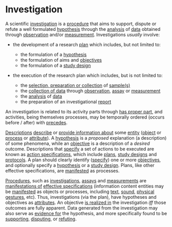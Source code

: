 # Investigation #
A scientific [investigation](http://semanticscience.org/resource/SIO_000747) is a [procedure](http://semanticscience.org/resource/SIO_000999) that aims to support, dispute or refute a well formulated [hypothesis](http://semanticscience.org/resource/SIO_000284) through the [analysis](http://semanticscience.org/resource/SIO_001051) of [data](http://semanticscience.org/resource/SIO_000089) obtained through  [observation](http://semanticscience.org/resource/SIO_001055) and/or [measurement](http://semanticscience.org/resource/SIO_001054). Investigations _usually_ involve:

  * the development of a research [plan](http://semanticscience.org/resource/SIO_000076) which includes, but not limited to:
    * the formulation of a [hypothesis](http://semanticscience.org/resource/SIO_000284)
    * the formulation of aims and [objectives](http://semanticscience.org/resource/SIO_000337)
    * the formulation of a [study design](http://semanticscience.org/resource/SIO_001041)

  * the execution of the research plan which includes, but is not limited to:
    * the [selection, preparation or collection](http://semanticscience.org/resource/SIO_001049) of [sample(s)](http://semanticscience.org/resource/SIO_001050)
    * the [collection of data](http://semanticscience.org/resource/SIO_001052) through [observation](http://semanticscience.org/resource/SIO_001055), [assay](http://semanticscience.org/resource/SIO_001007) or [measurement](http://semanticscience.org/resource/SIO_001054)
    * the [analysis](http://semanticscience.org/resource/SIO_001051) of [data](http://semanticscience.org/resource/SIO_000089)
    * the preparation of an investigational [report](http://semanticscience.org/resource/SIO_001026)

An investigation is related to its activity parts through [has proper part](http://semanticscience.org/resource/SIO_000053), and activities, being themselves processes, may be temporally ordered (occurs before / after) with [precedes](http://semanticscience.org/resource/SIO_000248).

[Descriptions](http://semanticscience.org/resource/SIO_000136) [describe](http://semanticscience.org/resource/SIO_000563) or [provide information about](http://semanticscience.org/resource/SIO_000332) some [entity](http://semanticscience.org/resource/SIO_000000) ([object](http://semanticscience.org/resource/object) or [process](http://semanticscience.org/resource/process) or [attribute](http://semanticscience.org/resource/attribute)). A [hypothesis](http://semanticscience.org/resource/SIO_000284) is a _proposed_ explanation (a description) of some phenomena, while an [objective](http://semanticscience.org/resource/SIO_000337) is a description of a _desired_ outcome. Descriptions that [specify](http://semanticscience.org/resource/SIO_000338) a set of actions to be executed are known as [action specifications](http://semanticscience.org/resource/SIO_000091), which include [plans](http://semanticscience.org/resource/SIO_000076), [study designs](http://semanticscience.org/resource/SIO_001041) and [protocols](http://semanticscience.org/resource/SIO_001043). A plan should clearly identify ([specify](http://semanticscience.org/resource/SIO_000338)) one or more [objectives](http://semanticscience.org/resource/SIO_000337), and optionally specify a [hypothesis](http://semanticscience.org/resource/SIO_000284) or a [study design](http://semanticscience.org/resource/SIO_001041). Plans, like other effective specifications, are [manifested](http://semanticscience.org/resource/SIO_000341) as processes.

[Procedures](http://semanticscience.org/resource/SIO_000999), such as [investigations](http://semanticscience.org/resource/SIO_000747), [assays](http://semanticscience.org/resource/SIO_001007) and [measurements](http://semanticscience.org/resource/SIO_001054) are [manifestations of](http://semanticscience.org/resource/SIO_000426) [effective specifications](http://semanticscience.org/resource/SIO_000091) (information content entities may be [manifested](http://semanticscience.org/resource/SIO_000341) as objects or processes, including [text](http://semanticscience.org/resource/SIO_000651), [sound](http://semanticscience.org/resource/SIO_000605), [physical gestures](http://semanticscience.org/resource/SIO_001059), etc).  Thus, investigations (via the plan), have hypotheses and objectives as [attributes](http://semanticscience.org/resource/000008). An objective [is realized in](http://semanticscience.org/resource/SIO_000356) the investigation _iff_ those outcomes are fully apparent. Data generated from the investigation may also serve as [evidence for](http://semanticscience.org/resource/SIO_000773) the hypothesis, and more specifically found to be [supporting](http://semanticscience.org/resource/SIO_000208), [disputing](http://semanticscience.org/resource/SIO_000209), or [refuting](http://semanticscience.org/resource/SIO_000775).